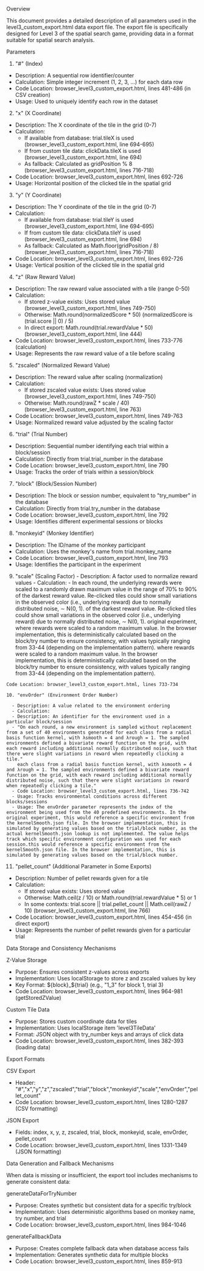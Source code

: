 Overview

  This document provides a detailed description of all parameters used in the level3_custom_export.html data export file. The export file is specifically
  designed for Level 3 of the spatial search game, providing data in a format suitable for spatial search analysis.

  Parameters

  1. "#" (Index)

  - Description: A sequential row identifier/counter
  - Calculation: Simple integer increment (1, 2, 3, ...) for each data row
  - Code Location: browser_level3_custom_export.html, lines 481-486 (in CSV creation)
  - Usage: Used to uniquely identify each row in the dataset

  2. "x" (X Coordinate)


  - Description: The X coordinate of the tile in the grid (0-7)
  - Calculation:
    - If available from database: trial.tileX is used (browser_level3_custom_export.html, line 694-695)
    - If from custom tile data: clickData.tileX is used (browser_level3_custom_export.html, line 694)
    - As fallback: Calculated as gridPosition % 8 (browser_level3_custom_export.html, lines 716-718)
  - Code Location: browser_level3_custom_export.html, lines 692-726
  - Usage: Horizontal position of the clicked tile in the spatial grid

  3. "y" (Y Coordinate)

  - Description: The Y coordinate of the tile in the grid (0-7)
  - Calculation:
    - If available from database: trial.tileY is used (browser_level3_custom_export.html, line 694-695)
    - If from custom tile data: clickData.tileY is used (browser_level3_custom_export.html, line 694)
    - As fallback: Calculated as Math.floor(gridPosition / 8) (browser_level3_custom_export.html, lines 716-718)
  - Code Location: browser_level3_custom_export.html, lines 692-726
  - Usage: Vertical position of the clicked tile in the spatial grid

  4. "z" (Raw Reward Value)

  - Description: The raw reward value associated with a tile (range 0-50)
  - Calculation:
    - If stored z-value exists: Uses stored value (browser_level3_custom_export.html, lines 749-750)
    - Otherwise: Math.round(normalizedScore * 50) (normalizedScore is (trial.score || 0) / 5)
    - In direct export: Math.round(trial.rewardValue * 50) (browser_level3_custom_export.html, line 444)
  - Code Location: browser_level3_custom_export.html, lines 733-776 (calculation)
  - Usage: Represents the raw reward value of a tile before scaling

  5. "zscaled" (Normalized Reward Value)

  - Description: The reward value after scaling (normalization)
  - Calculation:
    - If stored zscaled value exists: Uses stored value (browser_level3_custom_export.html, lines 749-750)
    - Otherwise: Math.round(rawZ * scale / 40) (browser_level3_custom_export.html, line 763)
  - Code Location: browser_level3_custom_export.html, lines 749-763
  - Usage: Normalized reward value adjusted by the scaling factor

  6. "trial" (Trial Number)

  - Description: Sequential number identifying each trial within a block/session
  - Calculation: Directly from trial.trial_number in the database
  - Code Location: browser_level3_custom_export.html, line 790
  - Usage: Tracks the order of trials within a session/block

  7. "block" (Block/Session Number)

  - Description: The block or session number, equivalent to "try_number" in the database
  - Calculation: Directly from trial.try_number in the database
  - Code Location: browser_level3_custom_export.html, line 792
  - Usage: Identifies different experimental sessions or blocks

  8. "monkeyid" (Monkey Identifier)

  - Description: The ID/name of the monkey participant
  - Calculation: Uses the monkey's name from trial.monkey_name
  - Code Location: browser_level3_custom_export.html, line 793
  - Usage: Identifies the participant in the experiment

  9. "scale" (Scaling Factor) 
    - Description: A factor used to normalize reward values
    - Calculation:
    - In each round, the underlying rewards were scaled to a randomly drawn maximum value in the range of 70% to 90% 
     of the darkest reward value. Re-clicked tiles could show small variations in the observed color (i.e., underlying reward) due to normally distributed
     noise, ∼ N(0, 1).
         of the darkest reward value. Re-clicked tiles could show small variations in the observed color (i.e., underlying reward) due to normally distributed noise, ∼ N(0, 1).
    original experiment, where rewards were scaled to a random maximum value. In the browser implementation, this is deterministically calculated based on the block/try number to ensure consistency, with values typically ranging from 33-44 (depending on the implementation pattern). where rewards were scaled to a random maximum value. In the browser implementation, this is deterministically calculated based on the block/try number to ensure consistency, with values typically ranging from 33-44 (depending on the implementation pattern).

    Code Location: browser_level3_custom_export.html, lines 733-734

    10. "envOrder" (Environment Order Number)
     
      - Description: A value related to the environment ordering
      - Calculation:
      - Description: An identifier for the environment used in a particular block/session
      - "On each round, a new environment is sampled without replacement from a set of 40 environments generated for each class from a radial basis function kernel, with λsmooth = 4 and λrough = 1. The sampled environments defined a bivariate reward function on the grid, with each reward including additional normally distributed noise, such that there were slight variations in reward when repeatedly clicking a tile."
        each class from a radial basis function kernel, with λsmooth = 4 and λrough = 1. The sampled environments defined a bivariate reward function on the grid, with each reward including additional normally distributed noise, such that there were slight variations in reward when repeatedly clicking a tile."
      - Code Location: browser_level3_custom_export.html, lines 736-742
      - Usage: Tracks environmental conditions across different blocks/sessions
      - Usage: The envOrder parameter represents the index of the environment being used from the 40 predefined environments. In the original experiment, this would reference a specific environment from the kernelSmooth.json file. In the browser implementation, this is simulated by generating values based on the trial/block number, as the actual kernelSmooth.json lookup is not implemented. The value helps track which specific environment configuration was used for each session.this would reference a specific environment from the kernelSmooth.json file. In the browser implementation, this is simulated by generating values based on the trial/block number.

  11. "pellet_count" (Additional Parameter in Some Exports)

  - Description: Number of pellet rewards given for a tile
  - Calculation:
    - If stored value exists: Uses stored value
    - Otherwise: Math.ceil(z / 10) or Math.round(trial.rewardValue * 5) or 1
    - In some contexts: trial.score || trial.pellet_count || Math.ceil(rawZ / 10) (browser_level3_custom_export.html, line 766)
  - Code Location: browser_level3_custom_export.html, lines 454-456 (in direct export)
  - Usage: Represents the number of pellet rewards given for a particular trial

  Data Storage and Consistency Mechanisms

  Z-Value Storage

  - Purpose: Ensures consistent z-values across exports
  - Implementation: Uses localStorage to store z and zscaled values by key
  - Key Format: ${block}_${trial} (e.g., "1_3" for block 1, trial 3)
  - Code Location: browser_level3_custom_export.html, lines 964-981 (getStoredZValue)

  Custom Tile Data

  - Purpose: Stores custom coordinate data for tiles
  - Implementation: Uses localStorage item 'level3TileData'
  - Format: JSON object with try_number keys and arrays of click data
  - Code Location: browser_level3_custom_export.html, lines 382-393 (loading data)

  Export Formats

  CSV Export

  - Header: "#","x","y","z","zscaled","trial","block","monkeyid","scale","envOrder","pellet_count"
  - Code Location: browser_level3_custom_export.html, lines 1280-1287 (CSV formatting)

  JSON Export

  - Fields: index, x, y, z, zscaled, trial, block, monkeyid, scale, envOrder, pellet_count
  - Code Location: browser_level3_custom_export.html, lines 1331-1349 (JSON formatting)

  Data Generation and Fallback Mechanisms

  When data is missing or insufficient, the export tool includes mechanisms to generate consistent data:

  generateDataForTryNumber

  - Purpose: Creates synthetic but consistent data for a specific try/block
  - Implementation: Uses deterministic algorithms based on monkey name, try number, and trial
  - Code Location: browser_level3_custom_export.html, lines 984-1046

  generateFallbackData

  - Purpose: Creates complete fallback data when database access fails
  - Implementation: Generates synthetic data for multiple blocks
  - Code Location: browser_level3_custom_export.html, lines 859-913